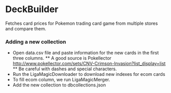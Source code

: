 # DeckBuilder

Fetches card prices for Pokemon trading card game from multiple stores and compare them.


### Adding a new collection

* Open data.csv file and paste information for the new cards in the first three columns.
** A good source is Pokellector http://www.pokellector.com/sets/CNV-Crimson-Invasion?list_display=list
** Be careful with dashes and special characters.
* Run the LigaMagicDownloader to download new indexes for ecom cards
* To fill ecom column, we run LigaMagicMerger.
* Add the new collection to dbcollections.json
